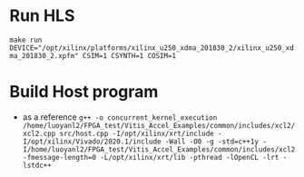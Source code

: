 # Run HLS
`make run DEVICE="/opt/xilinx/platforms/xilinx_u250_xdma_201830_2/xilinx_u250_xdma_201830_2.xpfm" CSIM=1 CSYNTH=1 COSIM=1`

# Build Host program
- as a reference
`g++ -o concurrent_kernel_execution /home/luoyanl2/FPGA_test/Vitis_Accel_Examples/common/includes/xcl2/xcl2.cpp src/host.cpp -I/opt/xilinx/xrt/include -I/opt/xilinx/Vivado/2020.1/include -Wall -O0 -g -std=c++1y -I/home/luoyanl2/FPGA_test/Vitis_Accel_Examples/common/includes/xcl2 -fmessage-length=0 -L/opt/xilinx/xrt/lib -pthread -lOpenCL -lrt -lstdc++`

